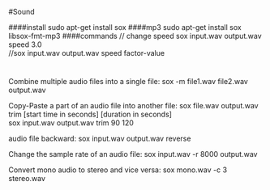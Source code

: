 #Sound

####install
sudo apt-get install sox
####mp3
sudo apt-get install sox libsox-fmt-mp3
####commands
	// change speed
	sox input.wav output.wav speed 3.0  
	//sox input.wav output.wav speed factor-value  
#
Combine multiple audio files into a single file:
sox -m file1.wav file2.wav output.wav  

Copy-Paste a part of an audio file into another file:
sox file.wav output.wav trim [start time in seconds] [duration in seconds]  
sox input.wav output.wav trim 90 120  

audio file backward:
sox input.wav output.wav reverse  

Change the sample rate of an audio file: 
sox input.wav -r 8000 output.wav 

Convert mono audio to stereo and vice versa:
sox mono.wav -c 3 stereo.wav  